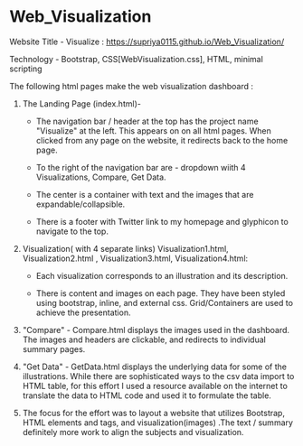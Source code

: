 # Web_Visualization

Website Title - Visualize : https://supriya0115.github.io/Web_Visualization/

Technology - Bootstrap, CSS[WebVisualization.css], HTML, minimal scripting

The following html pages make the web visualization dashboard : 

1. The Landing Page (index.html)-
   * The navigation bar / header at the top has the project name "Visualize" at the left. This appears on on all html pages. When clicked from any page on the website, it redirects back to the home page.

   * To the right of the navigation bar are - dropdown wiith 4 Visualizations, Compare, Get Data.

   * The center is a container with text and the images that are expandable/collapsible.

   * There is a footer with Twitter link to my homepage and glyphicon to navigate to the top.

2. Visualization( with 4 separate links) Visualization1.html, Visualization2.html , Visualization3.html, Visualization4.html:

   * Each visualization corresponds to an illustration and its description.

   * There is content and images on each page. They have been styled using bootstrap, inline, and external css. Grid/Containers are used to achieve the presentation.

3. "Compare" - Compare.html displays the images used in the dashboard. The images and headers are clickable, and redirects to individual        summary pages.

4. "Get Data" - GetData.html displays the underlying data for some of the illustrations. While there are sophisticated ways to the csv data import to HTML table, for this effort I used a resource available on the internet to translate the data to HTML code and used it to formulate the table.

5. The focus for the effort was to layout a website that utilizes Bootstrap, HTML elements and tags, and visualization(images) .The text / summary definitely more work to align the subjects and visualization. 



